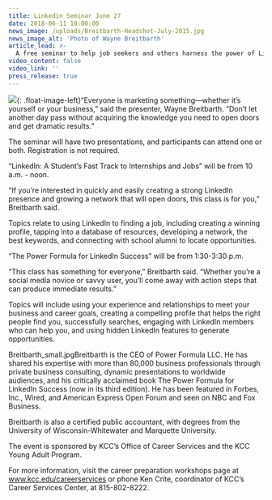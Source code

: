 ```yaml
---
title: Linkedin Seminar June 27
date: 2018-06-11 10:00:00
news_image: /uploads/Breitbarth-Headshot-July-2015.jpg
news_image_alt: 'Photo of Wayne Breitbarth'
article_lead: >-
  A free seminar to help job seekers and others harness the power of LinkedIn will be on Wednesday, June 27 at Kankakee Community College.
video_content: false
video_link: ''
press_release: true
---
```


![](/uploads/Breitbarth_small.jpg){: .float-image-left}“Everyone is marketing something—whether it’s yourself or your business,” said the presenter, Wayne Breitbarth. “Don’t let another day pass without acquiring the knowledge you need to open doors and get dramatic results.”

The seminar will have two presentations, and participants can attend one or both. Registration is not required.

“LinkedIn: A Student’s Fast Track to Internships and Jobs” will be from 10 a.m. - noon.

“If you’re interested in quickly and easily creating a strong LinkedIn presence and growing a network that will open doors, this class is for you,” Breitbarth said.

Topics relate to using LinkedIn to finding a job, including creating a winning profile, tapping into a database of resources, developing a network, the best keywords, and connecting with school alumni to locate opportunities.

“The Power Formula for LinkedIn Success” will be from 1:30-3:30 p.m.

“This class has something for everyone,” Breitbarth said. “Whether you’re a social media novice or savvy user, you’ll come away with action steps that can produce immediate results.”

Topics will include using your experience and relationships to meet your business and career goals, creating a compelling profile that helps the right people find you, successfully searches, engaging with LinkedIn members who can help you, and using hidden LinkedIn features to generate opportunities.

Breitbarth\_small.jpgBreitbarth is the CEO of Power Formula LLC. He has shared his expertise with more than 80,000 business professionals through private business consulting, dynamic presentations to worldwide audiences, and his critically acclaimed book The Power Formula for LinkedIn Success (now in its third edition). He has been featured in Forbes, Inc., Wired, and American Express Open Forum and seen on NBC and Fox Business.

Breitbarth is also a certified public accountant, with degrees from the University of Wisconsin-Whitewater and Marquette University.

The event is sponsored by KCC’s Office of Career Services and the KCC Young Adult Program.

For more information, visit the career preparation workshops page at www.kcc.edu/careerservices or phone Ken Crite, coordinator of KCC’s Career Services Center, at 815-802-8222.
